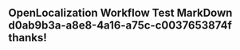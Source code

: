 <properties
ms.topic="hero-topic1"
ms.test1="hero-topic"
ms.test2="test"/>

## OpenLocalization Workflow Test MarkDown d0ab9b3a-a8e8-4a16-a75c-c0037653874f thanks!
